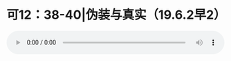 # 可12：38-40|伪装与真实（19.6.2早2）

<audio style="width: 100%;" preload="false" controls controlslist="nodownload"><source src="//file.simai.life/audio/mp3/old/27547.mp3" type="audio/mpeg">Your browser does not support the audio element.</audio>


